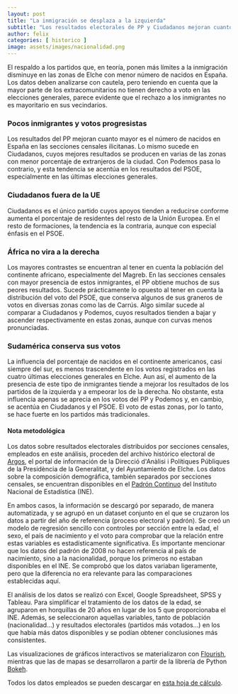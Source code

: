 ```yaml
---
layout: post
title: "La inmigración se desplaza a la izquierda"
subtitle: "Los resultados electorales de PP y Ciudadanos mejoran cuanto mayor es el porcentaje de nacidos en España. Las zonas con mayor inmigración tienden a decantarse por Podemos y, sobre todo, por el PSOE"
author: felix 
categories: [ historico ]
image: assets/images/nacionalidad.png
---
```

El respaldo a los partidos que, en teoría, ponen más límites a la inmigración disminuye en las zonas de Elche con menor número de nacidos en España. Los datos deben analizarse con cautela, pero teniendo en cuenta que la mayor parte de los extracomunitarios no tienen derecho a voto en las elecciones generales, parece evidente que el rechazo a los inmigrantes no es mayoritario en sus vecindarios.

### Pocos inmigrantes y votos progresistas

<div class="flourish-embed" data-src="visualisation/297182"></div><script src="https://public.flourish.studio/resources/embed.js"></script>

Los resultados del PP mejoran cuanto mayor es el número de nacidos en España en las secciones censales ilicitanas. Lo mismo sucede en Ciudadanos, cuyos mejores resultados se producen en varias de las zonas con menor porcentaje de extranjeros de la ciudad. Con Podemos pasa lo contrario, y esta tendencia se acentúa en los resultados del PSOE, especialmente en las últimas elecciones generales.

### Ciudadanos fuera de la UE

<div class="flourish-embed" data-src="visualisation/297185"></div><script src="https://public.flourish.studio/resources/embed.js"></script>

Ciudadanos es el único partido cuyos apoyos tienden a reducirse conforme aumenta el porcentaje de residentes del resto de la Unión Europea. En el resto de formaciones, la tendencia es la contraria, aunque con especial énfasis en el PSOE.

### África no vira a la derecha 

<div class="flourish-embed" data-src="visualisation/297192"></div><script src="https://public.flourish.studio/resources/embed.js"></script>

Los mayores contrastes se encuentran al tener en cuenta la población del continente africano, especialmente del Magreb. En las secciones censales con mayor presencia de estos inmigrantes, el PP obtiene muchos de sus peores resultados. Sucede prácticamente lo opuesto al tener en cuenta la distribución del voto del PSOE, que conserva algunos de sus graneros de votos en diversas zonas como las de Carrús. Algo similar sucede al comparar a Ciudadanos y Podemos, cuyos resultados tienden a bajar y ascender respectivamente en estas zonas, aunque con curvas menos pronunciadas.

### Sudamérica conserva sus votos

<div class="flourish-embed" data-src="visualisation/297194"></div><script src="https://public.flourish.studio/resources/embed.js"></script>

La influencia del porcentaje de nacidos en el continente americanos, casi siempre del sur, es menos trascendente en los votos registrados en las cuatro últimas elecciones generales en Elche. Aun así, el aumento de la presencia de este tipo de inmigrantes tiende a mejorar los resultados de los partidos de la izquierda y a empeorar los de la derecha. No obstante, esta influencia apenas se aprecia en los votos del PP y Podemos y, en cambio, se acentúa en Ciudadanos y el PSOE. El voto de estas zonas, por lo tanto, se hace fuerte en los partidos más tradicionales.     

<div class="alert alert-secondary" role="alert">
  <h4 class="alert-heading">Nota metodológica</h4>
  <p>Los datos sobre resultados electorales distribuidos por secciones censales, empleados en este análisis, proceden del archivo histórico electoral de <a href="http://www.argos.gva.es/ahe/val/buscaEleccionesV.html">Argos</a>, el portal de información de la Direcció d'Anàlisi i Polítiques Públiques de la Presidència de la Generalitat, y del Ayuntamiento de Elche. Los datos sobre la composición demográfica, también separados por secciones censales, se encuentran disponibles en el <a href="http://www.ine.es/dyngs/INEbase/es/operacion.htm?c=Estadistica_C&cid=1254736177012&menu=resultados&idp=1254734710990">Padrón Continuo</a> del Instituto Nacional de Estadística (INE).</p>
  <p>En ambos casos, la información se descargó por separado, de manera automatizada, y se agrupó en un dataset conjunto en el que se cruzaron los datos a partir del año de referencia (proceso electoral y padrón). Se creó un modelo de regresión sencillo con controles por sección entre la edad, el sexo, el país de nacimiento y el voto para comprobar que la relación entre estas variables es estadísticamente significativa. Es importante mencionar que los datos del padrón de 2008 no hacen referencia al país de nacimiento, sino a la nacionalidad, porque los primeros no estaban disponibles en el INE. Se comprobó que los datos variaban ligeramente, pero que la diferencia no era relevante para las comparaciones establecidas aquí.</p>
  <p>El análisis de los datos se realizó con Excel, Google Spreadsheet, SPSS y Tableau. Para simplificar el tratamiento de los datos de la edad, se agruparon en horquillas de 20 años en lugar de los 5 que proporcionaba el INE. Además, se seleccionaron aquellas variables, tanto de población (nacionalidad…) y resultados electorales (partidos más votados…) en los que había más datos disponibles y se podían obtener conclusiones más consistentes.</p>
  <p>Las visualizaciones de gráficos interactivos se materializaron con <a href="https://flourish.studio/">Flourish</a>, mientras que las de mapas se desarrollaron a partir de la librería de Python <a href="https://bokeh.pydata.org/en/latest/">Bokeh</a>.</p> 
  <p>Todos los datos empleados se pueden descargar en <a href="https://docs.google.com/spreadsheets/d/1Tde3VYKVakCl2x8WzAm3xa9zMZvSS9LPbvzO9r6_Oco/edit?usp=sharing">esta hoja de cálculo</a>.</p>
</div>
